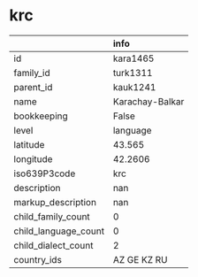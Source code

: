 # krc
|                      | info            |
|:---------------------|:----------------|
| id                   | kara1465        |
| family_id            | turk1311        |
| parent_id            | kauk1241        |
| name                 | Karachay-Balkar |
| bookkeeping          | False           |
| level                | language        |
| latitude             | 43.565          |
| longitude            | 42.2606         |
| iso639P3code         | krc             |
| description          | nan             |
| markup_description   | nan             |
| child_family_count   | 0               |
| child_language_count | 0               |
| child_dialect_count  | 2               |
| country_ids          | AZ GE KZ RU     |
